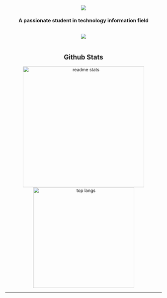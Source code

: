 <h1 align="center">
    <img src="https://readme-typing-svg.herokuapp.com/?font=Righteous&size=35&center=true&vCenter=true&width=500&height=70&duration=4000&lines=Hi+There!+👋;+I'm+Picessa+Kresna!;" />
</h1>

<h3 align="center">A passionate student in technology information field</h3>

<br/>
 
<div align="center"> 
  <a href="https://linkedin.com/in/picessakresna" target="_blank">
    <img src="https://img.shields.io/badge/LinkedIn-0077B5?style=for-the-badge&logo=linkedin&logoColor=white" target="_blank" />
  </a>
</div>

<br>
<h2 align="center">Github Stats</h2>
<div align=center>
  <img width=390 src="https://github-readme-stats-salesp07.vercel.app/api?username=picessakresna&count_private=true&show_icons=true&theme=react&rank_icon=github&border_radius=10" alt="readme stats" />
  <br/>
  <img width=325 align="center" src="https://github-readme-stats-salesp07.vercel.app/api/top-langs/?username=picessakresna&hide=HTML&langs_count=8&layout=compact&theme=react&border_radius=10&size_weight=0.5&count_weight=0.5&exclude_repo=github-readme-stats" alt="top langs" />
</div>

<hr/>
